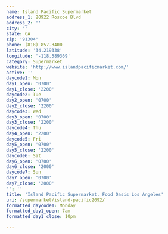 ```yaml
---
name: Island Pacific Supermarket
address_1: 20922 Roscoe Blvd
address_2: ''
city: ''
state: CA
zip: '91304'
phone: (818) 857-3400
latitude: '34.219338'
longitude: '-118.589369'
category: Supermarket
website: 'http://www.islandpacificmarket.com/'
active: ''
daycode1: Mon
day1_open: '0700'
day1_close: '2200'
daycode2: Tue
day2_open: '0700'
day2_close: '2200'
daycode3: Wed
day3_open: '0700'
day3_close: '2200'
daycode4: Thu
day4_open: '2200'
daycode5: Fri
day5_open: '0700'
day5_close: '2200'
daycode6: Sat
day6_open: '0700'
day6_close: '2000'
daycode7: Sun
day7_open: '0700'
day7_close: '2000'
'': ''
title: 'Island Pacific Supermarket, Food Oasis Los Angeles'
uri: /supermarket/island-pacific2092/
formatted_daycode1: Monday
formatted_day1_open: 7am
formatted_day1_close: 10pm

---
```

